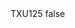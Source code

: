 <?xml version="1.0" encoding="UTF-8"?>
<CustomMetadata xmlns="http://soap.sforce.com/2006/04/metadata">
    <label>TXU125</label>
    <protected>false</protected>
</CustomMetadata>
